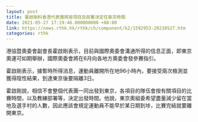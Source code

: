 ```yaml
---
layout: post
title: 霍啟剛料香港代表團將按項目及部署決定往東京時間
date: 2021-05-27 17:19:46.000000000 +08:00
link: https://news.rthk.hk/rthk/ch/component/k2/1592953-20210527.htm
categories: rthk
---
```


港協暨奧委會副會長霍啟剛表示，目前與國際奧委會溝通所得的信息正面，即東京奧運可如期舉辦，國際奧委會將在6月向各地方奧委會發參賽指引。

霍啟剛表示，據暫時所得消息，運動員離開所在地96小時內，要接受兩次檢測並獲得陰性結果，到達東京後要隔離3日。

霍啟剛說，相信不會整個代表團一同出發到東京，各項目的隊伍會按有關項目的比賽時間，以及教練部署等，決定出發時間。他說，東京奧組委希望盡量減少留在當地及選手村的人數，因此應該會規定運動員不能早於某日期到埗，比賽完結就要離開東京。
